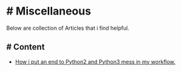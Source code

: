 # # Miscellaneous
Below are collection of Articles that i find helpful. 

## # Content
- [How i put an end to Python2 and Python3 mess in my workflow.](./python_venv_problem.md)

